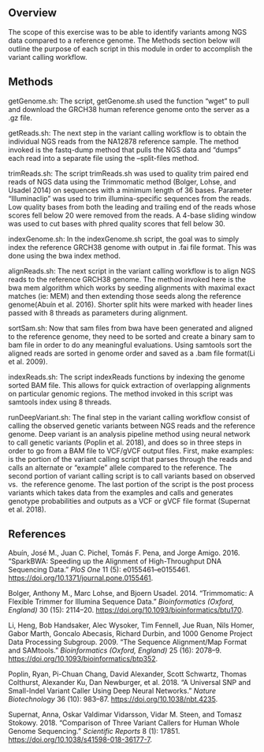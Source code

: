 ## Overview

The scope of this exercise was to be able to identify variants among NGS
data compared to a reference genome. The Methods section below will
outline the purpose of each script in this module in order to accomplish
the variant calling workflow.

## Methods

getGenome.sh: The script, getGenome.sh used the function “wget” to pull
and download the GRCH38 human reference genome onto the server as a .gz
file.

getReads.sh: The next step in the variant calling workflow is to obtain
the individual NGS reads from the NA12878 reference sample. The method
invoked is the fastq-dump method that pulls the NGS data and “dumps”
each read into a separate file using the –split-files method.

trimReads.sh: The script trimReads.sh was used to quality trim paired
end reads of NGS data using the Trimmomatic method (Bolger, Lohse, and
Usadel 2014) on sequences with a minimum length of 36 bases. Parameter
“Illuminaclip” was used to trim illumina-specific sequences from the
reads. Low quality bases from both the leading and trailing end of the
reads whose scores fell below 20 were removed from the reads. A 4-base
sliding window was used to cut bases with phred quality scores that fell
below 30.

indexGenome.sh: In the indexGenome.sh script, the goal was to simply
index the reference GRCH38 genome with output in .fai file format. This
was done using the bwa index method.

alignReads.sh: The next script in the variant calling workflow is to
align NGS reads to the reference GRCH38 genome. The method invoked here
is the bwa mem algorithm which works by seeding alignments with maximal
exact matches (ie: MEM) and then extending those seeds along the
reference genome(Abuín et al. 2016). Shorter split hits were marked with
header lines passed with 8 threads as parameters during alignment.

sortSam.sh: Now that sam files from bwa have been generated and aligned
to the reference genome, they need to be sorted and create a binary sam
to bam file in order to do any meaningful evaluations. Using samtools
sort the aligned reads are sorted in genome order and saved as a .bam
file format(Li et al. 2009).

indexReads.sh: The script indexReads functions by indexing the genome
sorted BAM file. This allows for quick extraction of overlapping
alignments on particular genomic regions. The method invoked in this
script was samtools index using 8 threads.

runDeepVariant.sh: The final step in the variant calling workflow
consist of calling the observed genetic variants between NGS reads and
the reference genome. Deep variant is an analysis pipeline method using
neural network to call genetic variants (Poplin et al. 2018), and does
so in three steps in order to go from a BAM file to VCF/gVCF output
files. First, make examples: is the portion of the variant calling
script that parses through the reads and calls an alternate or “example”
allele compared to the reference. The second portion of variant calling
script is to call variants based on observed vs.  the reference genome.
The last portion of the script is the post process variants which takes
data from the examples and calls and generates genotype probabilities
and outputs as a VCF or gVCF file format (Supernat et al. 2018).

## References

<div id="refs" class="references">

<div id="ref-Abuin">

Abuín, José M., Juan C. Pichel, Tomás F. Pena, and Jorge Amigo. 2016.
“SparkBWA: Speeding up the Alignment of High-Throughput DNA Sequencing
Data.” *PloS One* 11 (5): e0155461–e0155461.
<https://doi.org/10.1371/journal.pone.0155461>.

</div>

<div id="ref-Bolger">

Bolger, Anthony M., Marc Lohse, and Bjoern Usadel. 2014. “Trimmomatic: A
Flexible Trimmer for Illumina Sequence Data.” *Bioinformatics (Oxford,
England)* 30 (15): 2114–20.
<https://doi.org/10.1093/bioinformatics/btu170>.

</div>

<div id="ref-Li">

Li, Heng, Bob Handsaker, Alec Wysoker, Tim Fennell, Jue Ruan, Nils
Homer, Gabor Marth, Goncalo Abecasis, Richard Durbin, and 1000 Genome
Project Data Processing Subgroup. 2009. “The Sequence Alignment/Map
Format and SAMtools.” *Bioinformatics (Oxford, England)* 25 (16):
2078–9. <https://doi.org/10.1093/bioinformatics/btp352>.

</div>

<div id="ref-Poplin">

Poplin, Ryan, Pi-Chuan Chang, David Alexander, Scott Schwartz, Thomas
Colthurst, Alexander Ku, Dan Newburger, et al. 2018. “A Universal SNP
and Small-Indel Variant Caller Using Deep Neural Networks.” *Nature
Biotechnology* 36 (10): 983–87. <https://doi.org/10.1038/nbt.4235>.

</div>

<div id="ref-Supernat">

Supernat, Anna, Oskar Valdimar Vidarsson, Vidar M. Steen, and Tomasz
Stokowy. 2018. “Comparison of Three Variant Callers for Human Whole
Genome Sequencing.” *Scientific Reports* 8 (1): 17851.
<https://doi.org/10.1038/s41598-018-36177-7>.

</div>

</div>
